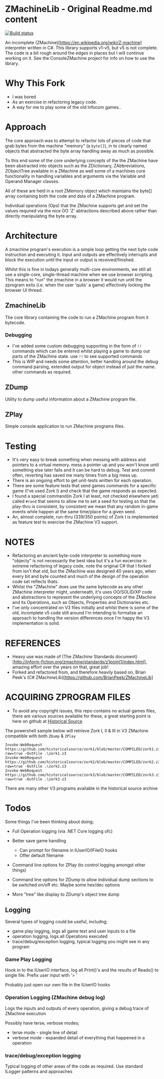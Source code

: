 # ZMachineLib - Original Readme.md content

[![Build status](https://ci.appveyor.com/api/projects/status/ig4abc31j6imrypw?svg=true)](https://ci.appveyor.com/project/BrianPeek/zmachinelib)

An incomplete (ZMachine)[https://en.wikipedia.org/wiki/Z-machine] interpreter written in C#.  This library supports v1-v5, but v5 is not complete.  The code is a bit rough around the edges in places but I will continue working on it.  See the ConsoleZMachine project for info on how to use the library.

# Why This Fork

* I was bored
* As an exercise in refactoring legacy code.
* A way for me to play some of the old Infocom games.. 


# Approach

The core approach was to attempt to refactor lots of pieces of code that grab bytes from the machine "memory" (a `byte[]`), in to clearly named objects that abstracted the byte array handling away as much as possible.

To this end some of the core underlying concepts of the the ZMachine have been abstracted into objects such as the ZDictionary, ZAbbreviations, ZObjectTree available in a ZMachine as well some of a machines core functionality in handling variables and arguments via the Variable and Operand Manager classes.

All of these are held in a root ZMemory object which maintains the byte[] array containing both the code and data of a ZMachine program.

Individual operations (Ops) that the ZMachine supports get and set the values required via the nice OO 'Z' abtractions described above rather than directly manipulating the byte array.

# Architecture

A zmachine program's execution is a simple loop getting the next byte code instruction and executing it. Input and outputs are effectively interrupts and block the execution until the input or output is received/finished.

Whilst this is fine in todays generally multi-core environments, we still all use a single-core, single-thread machine when we use browser scripting. This means to "run" the zmachine in a browser it would run until the zprogram exits (i.e. when the user 'quits' a game) effectively locking the browser UI thread.



## ZmachineLib

The core library containing the code to run a ZMachine program from it bytecode.

### Debugging

* I've added some custom debugging supporting in the form of `!!` commands which can be entered whilst playing a game to dump out parts of the ZMachine state. use `!!` to see supported commands
* This is WIP and needs some attention, better handling around the debug command parsing, extended output for object instead of just the name. other commands as required.

## ZDump

Utility to dump useful information about a ZMachine program file.

## ZPlay

Simple console application to run ZMachine programs files.

# Testing

* It's very easy to break something when messing with address and pointers to a virtual memory. mess a pointer up and you won't know until something else later fails and it can be hard to debug. Test and commit often, reverting has saved me many times from a big mess up.
* There is an ongoing effort to get unit-tests written for each operation.
* There are some feature tests that send games commands for a specific game (I've used Zork I) and check that the game responds as expected.
* I found a special command(in Zork I at least, not checked elsewhere yet) called `#rand` that seems to allow me to set a seed for testing so that the play-thru is consistent, by consistent we mean that any random in-game events while happen at the same time/place for a given seed.
* An, almost complete, run-thru (339/350 points) of Zork I is implemented as feature test to exercise the ZMachine V3 support.


# NOTES

* Refactoring an ancient byte-code interpreter to something more "objecty" is not necessarily the best idea but it's a fun excercise in extreme refactoring of legacy code, note the original C# that I forked from isn't that old, but the ZMachine was designed 40 years ago, when every bit and byte counted and much of the design of the operation code set reflects thats.
* Whilst the "ZMachine" does use the same bytecode as any other ZMachine interpreter might, underneath, it's uses OO/SOLID/XP code and abstractions to represent the underlying concepts of the ZMachine and its Operations, such as Objects, Properties and Dictionaries etc.
* I've only concentrated on V3 files initially and whilst there is some of the old, incomplete v5 code still around I'm intending to formalise an approach to handling the version differences once I'm happy the V3 implementation is solid.

# REFERENCES

* Heavy use was made of (The ZMachine Standards document)[http://inform-fiction.org/zmachine/standards/z1point1/index.html], amazing effort over the years on that, great job!
* Forked and refactored from, and therefore heavily based on, Brian Peek's (C# ZMachineLib)[https://github.com/BrianPeek/ZMachineLib]

# ACQUIRING ZPROGRAM FILES

* To avoid any copyright issues, this repo contains no actual games files, there are various sources available for these, a great starting point is here on github at [Historical Source](https://github.com/historicalsource)

The powershell sample below will retrieve Zork I, II & III in V3 ZMachine compatible with both `ZDump` & `ZPlay`

```
Invoke-WebRequest https://github.com/historicalsource/zork1/blob/master/COMPILED/zork1.z3?raw=true -OutFile .\zork1.z3
Invoke-WebRequest https://github.com/historicalsource/zork2/blob/master/COMPILED/zork2.z3?raw=true -OutFile .\zork2.z3
Invoke-WebRequest https://github.com/historicalsource/zork3/blob/master/COMPILED/zork3.z3?raw=true -OutFile .\zork3.z3
```

There are many other V3 programs available in the historical source archive

# Todos

Some things I've been thinking about doing;

* Full Operation logging (via .NET Core logging ofc)
* Better save game handling
	* Can prompt for filename in IUserIO/IFileIO hooks
	* Offer default filename

* Command line options for ZPlay (to control logging amongst other things)
* Command line options for ZDump to allow individual dump sections to be switched on/off etc. Maybe some hex/dec options
* More "tree" like display to ZDump's object tree dump

## Logging

Several types of logging could be useful, includng;

* game play logging, logs all game text and user inputs to a file
* operation logging, logs all Operations executed
* trace/debug/exception logging, typical logging you might see in any program

### Game Play Logging

Hook in to the IUserIO interface, log all Print()'s and the results of Reads() to single file. Prefix user input with '> '

Probably just open our own file in the IUserIO hooks

### Operation Logging (ZMachine debug log)

Logs the inputs and outputs of every operation, giving a debug trace of ZMachine execution

Possibly have terse, verbose modes;

* terse mode - single line of detail
* verbose mode - expanded detail of everything that happened in a operation

### trace/debug/exception logging

Typical logging of other areas of the code as required. 
Use standard ILogger patterns and approaches

